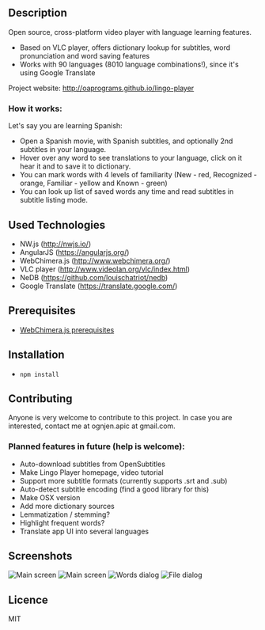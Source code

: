 ## Description

Open source, cross-platform video player with language learning features.

- Based on VLC player, offers dictionary lookup for subtitles, word pronunciation and word saving features
- Works with 90 languages (8010 language combinations!), since it's using Google Translate

Project website: http://oaprograms.github.io/lingo-player

### How it works:

Let's say you are learning Spanish:

- Open a Spanish movie, with Spanish subtitles, and optionally 2nd subtitles in your language.
- Hover over any word to see translations to your language, click on it hear it and to save it to dictionary.
- You can mark words with 4 levels of familiarity (New - red, Recognized - orange, Familiar - yellow and Known - green)
- You can look up list of saved words any time and read subtitles in subtitle listing mode.

## Used Technologies

- NW.js (http://nwjs.io/)
- AngularJS (https://angularjs.org/)
- WebChimera.js (http://www.webchimera.org/)
- VLC player (http://www.videolan.org/vlc/index.html)
- NeDB (https://github.com/louischatriot/nedb)
- Google Translate (https://translate.google.com/)

## Prerequisites

- [WebChimera.js prerequisites](https://github.com/RSATom/WebChimera.js#build-prerequisites)

## Installation

- ``npm install``

## Contributing

Anyone is very welcome to contribute to this project. In case you are interested, contact me at ognjen.apic at gmail.com.

### Planned features in future (help is welcome):

- Auto-download subtitles from OpenSubtitles
- Make Lingo Player homepage, video tutorial
- Support more subtitle formats (currently supports .srt and .sub)
- Auto-detect subtitle encoding (find a good library for this)
- Make OSX version
- Add more dictionary sources
- Lemmatization / stemming?
- Highlight frequent words?
- Translate app UI into several languages

## Screenshots

![Main screen](http://oaprograms.github.io/lingo-player/images/screenshots/1.png)
![Main screen](http://oaprograms.github.io/lingo-player/images/screenshots/2.png)
![Words dialog](http://oaprograms.github.io/lingo-player/images/screenshots/3.png)
![File dialog](http://oaprograms.github.io/lingo-player/images/screenshots/4.png)

## Licence

MIT